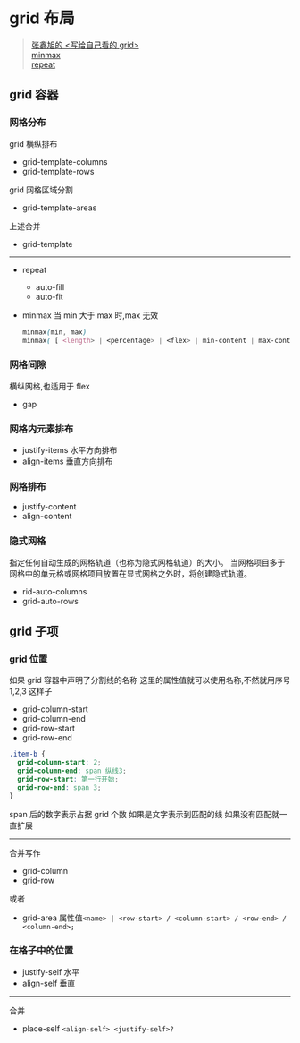 # grid 布局

> [张鑫旭的 <写给自己看的 grid>](https://www.zhangxinxu.com/wordpress/2018/11/display-grid-css-css3/)  
> [minmax](https://www.zhangxinxu.com/wordpress/2019/11/css-grid-minmax/)  
> [repeat](https://www.zhangxinxu.com/wordpress/2019/12/css-repeat/)

## grid 容器

### 网格分布

grid 横纵排布

- grid-template-columns
- grid-template-rows

grid 网格区域分割

- grid-template-areas

上述合并

- grid-template

---

- repeat
  - auto-fill
  - auto-fit
- minmax 当 min 大于 max 时,max 无效

  ```css
  minmax(min, max)
  minmax( [ <length> | <percentage> | <flex> | min-content | max-content | auto ] , [ <length> | <percentage> | <flex> | min-content | max-content | auto ] )
  ```

### 网格间隙

横纵网格,也适用于 flex

- gap

### 网格内元素排布

- justify-items 水平方向排布
- align-items 垂直方向排布

### 网格排布

- justify-content
- align-content

### 隐式网格

指定任何自动生成的网格轨道（也称为隐式网格轨道）的大小。 当网格项目多于网格中的单元格或网格项目放置在显式网格之外时，将创建隐式轨道。

- rid-auto-columns
- grid-auto-rows

## grid 子项

### grid 位置

如果 grid 容器中声明了分割线的名称 这里的属性值就可以使用名称,不然就用序号 1,2,3 这样子

- grid-column-start
- grid-column-end
- grid-row-start
- grid-row-end

```css
.item-b {
  grid-column-start: 2;
  grid-column-end: span 纵线3;
  grid-row-start: 第一行开始;
  grid-row-end: span 3;
}
```

span 后的数字表示占据 grid 个数
如果是文字表示到匹配的线
如果没有匹配就一直扩展

---

合并写作

- grid-column
- grid-row

或者

- grid-area 属性值`<name> | <row-start> / <column-start> / <row-end> / <column-end>;`

### 在格子中的位置

- justify-self 水平
- align-self 垂直

---

合并

- place-self `<align-self> <justify-self>?`
